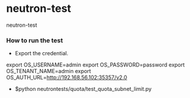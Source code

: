 # neutron-test
neutron-test


### How to run the test

* Export the credential.

export OS_USERNAME=admin
export OS_PASSWORD=password
export OS_TENANT_NAME=admin
export OS_AUTH_URL=http://192.168.56.102:35357/v2.0

* $python neutrontests/quota/test_quota_subnet_limit.py

